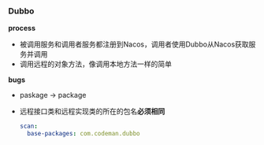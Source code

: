 ### Dubbo

**process**

- 被调用服务和调用者服务都注册到Nacos，调用者使用Dubbo从Nacos获取服务并调用
- 调用远程的对象方法，像调用本地方法一样的简单

**bugs**

- paskage -> package

- 远程接口类和远程实现类的所在的包名**必须相同**

  ```yaml
  scan:
    base-packages: com.codeman.dubbo
  ```
